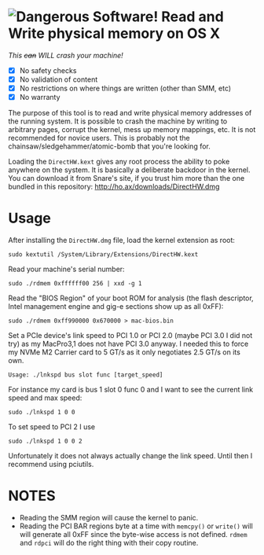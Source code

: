 ![Dangerous Software!](https://upload.wikimedia.org/wikipedia/commons/thumb/0/09/Operation_Crossroads_Baker_Edit.jpg/640px-Operation_Crossroads_Baker_Edit.jpg)
Read and Write physical memory on OS X
===

*This ~~can~~ _WILL_ crash your machine!*

- [X] No safety checks
- [X] No validation of content
- [X] No restrictions on where things are written (other than SMM, etc)
- [X] No warranty

The purpose of this tool is to read and write physical memory addresses
of the running system.  It is possible to crash the machine by writing
to arbitrary pages, corrupt the kernel, mess up memory mappings, etc.
It is not recommended for novice users. This is probably not the
chainsaw/sledgehammer/atomic-bomb that you're looking for.

Loading the `DirectHW.kext` gives any root process the ability to
poke anywhere on the system.  It is basically a deliberate backdoor
in the kernel.  You can download it from Snare's site, if you trust him
more than the one bundled in this repository:
http://ho.ax/downloads/DirectHW.dmg

Usage
===

After installing the `DirectHW.dmg` file, load the kernel extension
as root:

    sudo kextutil /System/Library/Extensions/DirectHW.kext

Read your machine's serial number:

    sudo ./rdmem 0xffffff00 256 | xxd -g 1

Read the "BIOS Region" of your boot ROM for analysis (the flash descriptor,
Intel management engine and gig-e sections show up as all 0xFF):

    sudo ./rdmem 0xff990000 0x670000 > mac-bios.bin
    
Set a PCIe device's link speed to PCI 1.0 or PCI 2.0 (maybe PCI 3.0 I did not try) as my MacPro3,1 does not have PCI 3.0 anyway. I needed this to force my NVMe M2 Carrier card to 5 GT/s as it only negotiates 2.5 GT/s on its own.

    Usage: ./lnkspd bus slot func [target_speed]
    
For instance my card is bus 1 slot 0 func 0 and I want to see the current link speed and max speed:

    sudo ./lnkspd 1 0 0
    
To set speed to PCI 2 I use

    sudo ./lnkspd 1 0 0 2
    
Unfortunately it does not always actually change the link speed. Until then I recommend using pciutils.
    

NOTES
===

* Reading the SMM region will cause the kernel to panic.
* Reading the PCI BAR regions byte at a time with `memcpy()` or `write()`
will will generate all 0xFF since the byte-wise access is not defined.
`rdmem` and `rdpci` will do the right thing with their copy routine.

